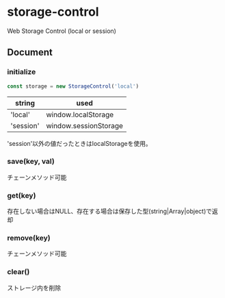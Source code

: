 # storage-control
Web Storage Control (local or session)


## Document

### initialize

```javascript
const storage = new StorageControl('local')
```

| string | used |
| --- | --- |
| 'local' | window.localStorage |
| 'session' | window.sessionStorage |

'session'以外の値だったときはlocalStorageを使用。


### save(key, val)

チェーンメソッド可能

### get(key)

存在しない場合はNULL、存在する場合は保存した型(string|Array|object)で返却


### remove(key)

チェーンメソッド可能


### clear()

ストレージ内を削除
